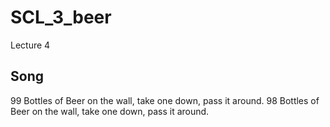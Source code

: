 # SCL_3_beer
Lecture 4

## Song

99 Bottles of Beer on the wall, take one down, pass it around.
98 Bottles of Beer on the wall, take one down, pass it around.
